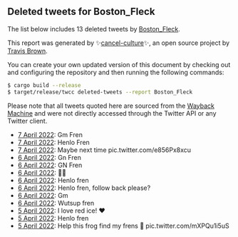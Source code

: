 ## Deleted tweets for Boston_Fleck

The list below includes 13 deleted tweets by
[Boston_Fleck](https://twitter.com/Boston_Fleck).



This report was generated by ✨[cancel-culture](https://github.com/travisbrown/cancel-culture)✨,
an open source project by [Travis Brown](https://twitter.com/travisbrown).

You can create your own updated version of this document by checking out and configuring the
repository and then running the following commands:

```bash
$ cargo build --release
$ target/release/twcc deleted-tweets --report Boston_Fleck
```

Please note that all tweets quoted here are sourced from the
[Wayback Machine](https://web.archive.org) and were not directly accessed through the Twitter API or
any Twitter client.

* [ 7 April 2022](https://web.archive.org/web/20220407053012/https://twitter.com/Boston_Fleck/status/1511939317345697794): Gm Fren <!--1511939317345697794-->
* [ 7 April 2022](https://web.archive.org/web/20220407042557/https://twitter.com/Boston_Fleck/status/1511922976517767168): Henlo Fren <!--1511922976517767168-->
* [ 7 April 2022](https://web.archive.org/web/20220407041145/https://twitter.com/Boston_Fleck/status/1511919471501393920): Maybe next time pic.twitter.com/e856Px8xcu <!--1511919471501393920-->
* [ 6 April 2022](https://web.archive.org/web/20220406222612/https://twitter.com/Boston_Fleck/status/1511832499973935122): Gn Fren <!--1511832499973935122-->
* [ 6 April 2022](https://web.archive.org/web/20220406221157/https://twitter.com/Boston_Fleck/status/1511828887331876866): GN Fren <!--1511828887331876866-->
* [ 6 April 2022](https://web.archive.org/web/20220406170158/https://twitter.com/Boston_Fleck/status/1511749185313382405): 🤡🤡 <!--1511749185313382405-->
* [ 6 April 2022](https://web.archive.org/web/20220406082425/https://twitter.com/Boston_Fleck/status/1511620428682477573): Henlo fren <!--1511620428682477573-->
* [ 6 April 2022](https://web.archive.org/web/20220406082249/https://twitter.com/Boston_Fleck/status/1511620058413510661): Henlo fren, follow back please? <!--1511620058413510661-->
* [ 6 April 2022](https://web.archive.org/web/20220406081637/https://twitter.com/Boston_Fleck/status/1511618634141126657): Gm <!--1511618634141126657-->
* [ 6 April 2022](https://web.archive.org/web/20220406081130/https://twitter.com/Boston_Fleck/status/1511617479914704899): Wutsup fren <!--1511617479914704899-->
* [ 5 April 2022](https://web.archive.org/web/20220405224154/https://twitter.com/Boston_Fleck/status/1511474137008590850): I love red ice! ❤️ <!--1511474137008590850-->
* [ 5 April 2022](https://web.archive.org/web/20220405223717/https://twitter.com/Boston_Fleck/status/1511472935072108549): Henlo fren <!--1511472935072108549-->
* [ 5 April 2022](https://web.archive.org/web/20220405223337/https://twitter.com/Boston_Fleck/status/1511471515312734218): Help this frog find  my frens 🐸 pic.twitter.com/mXPQu1i5uS <!--1511471515312734218-->

